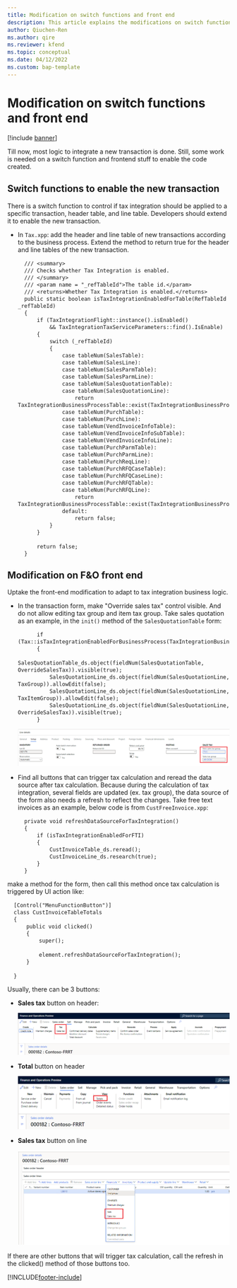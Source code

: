 ```yaml
---
title: Modification on switch functions and front end
description: This article explains the modifications on switch functions and front end to integrate a new transaction.
author: Qiuchen-Ren
ms.author: qire
ms.reviewer: kfend
ms.topic: conceptual
ms.date: 04/12/2022
ms.custom: bap-template
---
```


# Modification on switch functions and front end

[!include [banner](../includes/banner.md)]

Till now, most logic to integrate a new transaction is done. Still, some work is needed on a switch function and frontend stuff to enable the code created.

## Switch functions to enable the new transaction

There is a switch function to control if tax integration should be applied to a specific transaction, header table, and line table. Developers should extend it to enable the new transaction.

- In `Tax.xpp`: add the header and line table of new transactions according to the business process. Extend the method to return true for the header and line tables of the new transaction.
  ```X++
    /// <summary>
    /// Checks whether Tax Integration is enabled.
    /// </summary>
    /// <param name = "_refTableId">The table id.</param>
    /// <returns>Whether Tax Integration is enabled.</returns>
    public static boolean isTaxIntegrationEnabledForTable(RefTableId _refTableId)
    {
        if (TaxIntegrationFlight::instance().isEnabled()
            && TaxIntegrationTaxServiceParameters::find().IsEnable)
        {
            switch (_refTableId)
            {
                case tableNum(SalesTable):
                case tableNum(SalesLine):
                case tableNum(SalesParmTable):
                case tableNum(SalesParmLine):
                case tableNum(SalesQuotationTable):
                case tableNum(SalesQuotationLine):
                    return TaxIntegrationBusinessProcessTable::exist(TaxIntegrationBusinessProcess::Sales);
                case tableNum(PurchTable):
                case tableNum(PurchLine):
                case tableNum(VendInvoiceInfoTable):
                case tableNum(VendInvoiceInfoSubTable):
                case tableNum(VendInvoiceInfoLine):
                case tableNum(PurchParmTable):
                case tableNum(PurchParmLine):
                case tableNum(PurchReqLine):
                case tableNum(PurchRFQCaseTable):
                case tableNum(PurchRFQCaseLine):
                case tableNum(PurchRFQTable):
                case tableNum(PurchRFQLine):
                    return TaxIntegrationBusinessProcessTable::exist(TaxIntegrationBusinessProcess::Purchase);
                default:
                    return false;
            }
        }

        return false;
    }
  ```

## Modification on F&O front end

Uptake the front-end modification to adapt to tax integration business logic.

- In the transaction form, make "Override sales tax" control visible. And do not allow editing tax group and item tax group. Take sales quotation as an example, in the `init()` method of the `SalesQuotationTable` form:

  ```X++
        if (Tax::isTaxIntegrationEnabledForBusinessProcess(TaxIntegrationBusinessProcess::Sales))
        {
            SalesQuotationTable_ds.object(fieldNum(SalesQuotationTable, OverrideSalesTax)).visible(true);
            SalesQuotationLine_ds.object(fieldNum(SalesQuotationLine, TaxGroup)).allowEdit(false);
            SalesQuotationLine_ds.object(fieldNum(SalesQuotationLine, TaxItemGroup)).allowEdit(false);
            SalesQuotationLine_ds.object(fieldNum(SalesQuotationLine, OverrideSalesTax)).visible(true);
        }
  ```

  ![TaxGroup.png](./media/tax-group.png)

- Find all buttons that can trigger tax calculation and reread the data source after tax calculation. Because during the calculation of tax integration, several fields are updated (ex. tax group), the data source of the form also needs a refresh to reflect the changes. Take free text invoices as an example, below code is from `CustFreeInvoice.xpp`:

  ```X++
    private void refreshDataSourceForTaxIntegration()
    {
        if (isTaxIntegrationEnabledForFTI)
        {
            CustInvoiceTable_ds.reread();
            CustInvoiceLine_ds.research(true);
        }
    }
  ```

make a method for the form, then call this method once tax calculation is triggered by UI action like:

  ```X++
    [Control("MenuFunctionButton")]
    class CustInvoiceTableTotals
    {
        public void clicked()
        {
            super();

            element.refreshDataSourceForTaxIntegration();
        }

    }
  ```

  Usually, there can be 3 buttons:

- **Sales tax** button on header:

  ![TaxOnHeader.png](./media/tax-on-header.png)

- **Total** button on header

  ![TotalOnHeader.png](./media/total-on-header.png)

- **Sales tax** button on line

  ![TaxOnLine.png](./media/tax-on-line.png)

If there are other buttons that will trigger tax calculation, call the refresh in the clicked() method of those buttons too.

[!INCLUDE[footer-include](../../includes/footer-banner.md)]
